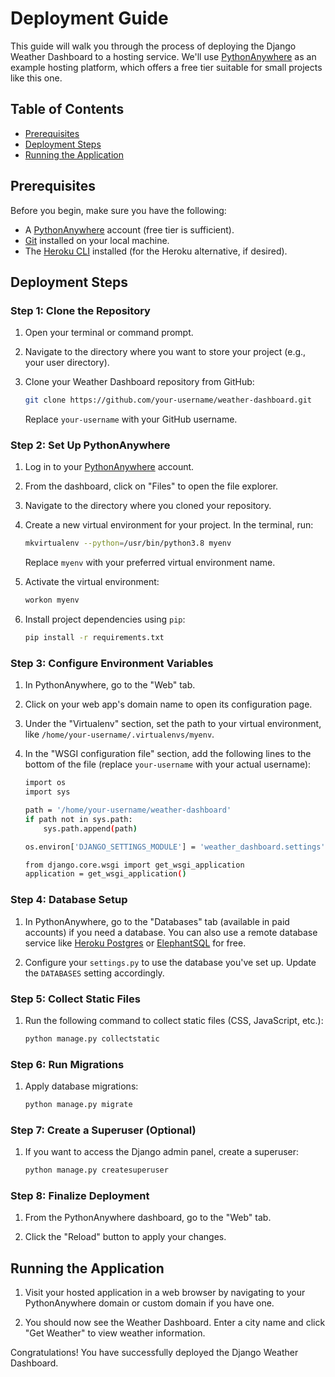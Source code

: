 # Deployment Guide

This guide will walk you through the process of deploying the Django Weather Dashboard to a hosting service. We'll use [PythonAnywhere](https://www.pythonanywhere.com/) as an example hosting platform, which offers a free tier suitable for small projects like this one.

## Table of Contents

- [Prerequisites](#prerequisites)
- [Deployment Steps](#deployment-steps)
- [Running the Application](#running-the-application)

## Prerequisites

Before you begin, make sure you have the following:

- A [PythonAnywhere](https://www.pythonanywhere.com/) account (free tier is sufficient).
- [Git](https://git-scm.com/) installed on your local machine.
- The [Heroku CLI](https://devcenter.heroku.com/articles/heroku-cli) installed (for the Heroku alternative, if desired).

## Deployment Steps

### Step 1: Clone the Repository

1. Open your terminal or command prompt.

2. Navigate to the directory where you want to store your project (e.g., your user directory).

3. Clone your Weather Dashboard repository from GitHub:

   ```bash
   git clone https://github.com/your-username/weather-dashboard.git
   ```

   Replace `your-username` with your GitHub username.

### Step 2: Set Up PythonAnywhere

1. Log in to your [PythonAnywhere](https://www.pythonanywhere.com/) account.

2. From the dashboard, click on "Files" to open the file explorer.

3. Navigate to the directory where you cloned your repository.

4. Create a new virtual environment for your project. In the terminal, run:

   ```bash
   mkvirtualenv --python=/usr/bin/python3.8 myenv
   ```

   Replace `myenv` with your preferred virtual environment name.

5. Activate the virtual environment:

   ```bash
   workon myenv
   ```

6. Install project dependencies using `pip`:

   ```bash
   pip install -r requirements.txt
   ```

### Step 3: Configure Environment Variables

1. In PythonAnywhere, go to the "Web" tab.

2. Click on your web app's domain name to open its configuration page.

3. Under the "Virtualenv" section, set the path to your virtual environment, like `/home/your-username/.virtualenvs/myenv`.

4. In the "WSGI configuration file" section, add the following lines to the bottom of the file (replace `your-username` with your actual username):

   ```bash
   import os
   import sys

   path = '/home/your-username/weather-dashboard'
   if path not in sys.path:
       sys.path.append(path)

   os.environ['DJANGO_SETTINGS_MODULE'] = 'weather_dashboard.settings'

   from django.core.wsgi import get_wsgi_application
   application = get_wsgi_application()
   ```

### Step 4: Database Setup

1. In PythonAnywhere, go to the "Databases" tab (available in paid accounts) if you need a database. You can also use a remote database service like [Heroku Postgres](https://www.heroku.com/postgres) or [ElephantSQL](https://www.elephantsql.com/) for free.

2. Configure your `settings.py` to use the database you've set up. Update the `DATABASES` setting accordingly.

### Step 5: Collect Static Files

1. Run the following command to collect static files (CSS, JavaScript, etc.):

   ```bash
   python manage.py collectstatic
   ```

### Step 6: Run Migrations

1. Apply database migrations:

   ```bash
   python manage.py migrate
   ```

### Step 7: Create a Superuser (Optional)

1. If you want to access the Django admin panel, create a superuser:

   ```bash
   python manage.py createsuperuser
   ```

### Step 8: Finalize Deployment

1. From the PythonAnywhere dashboard, go to the "Web" tab.

2. Click the "Reload" button to apply your changes.

## Running the Application

1. Visit your hosted application in a web browser by navigating to your PythonAnywhere domain or custom domain if you have one.

2. You should now see the Weather Dashboard. Enter a city name and click "Get Weather" to view weather information.

Congratulations! You have successfully deployed the Django Weather Dashboard.

